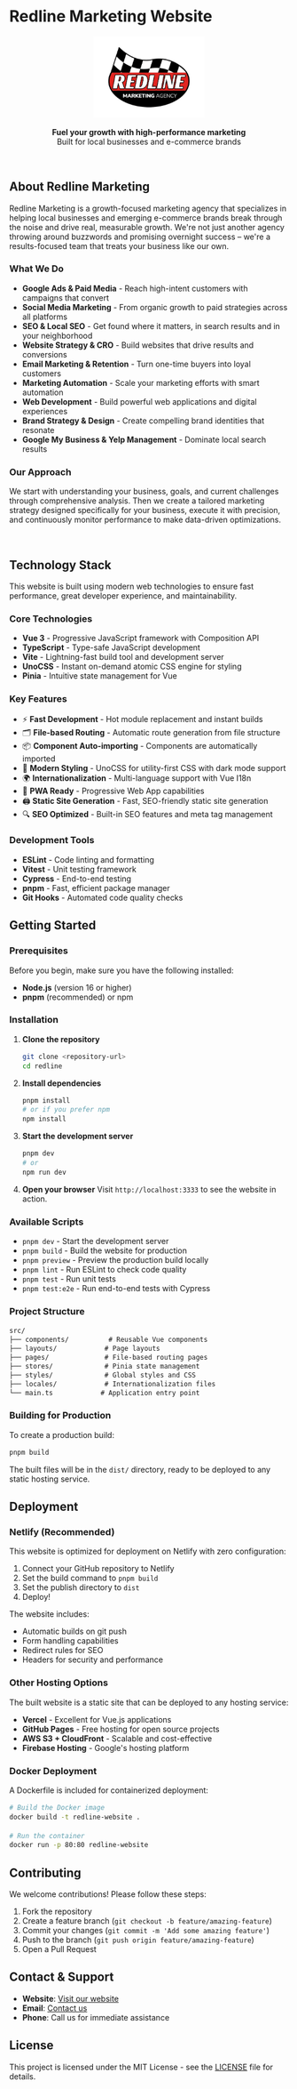 # Redline Marketing Website

<p align='center'>
  <img src='public/logo.png' alt='Redline Marketing Logo' width='200'/>
</p>

<p align='center'>
  <strong>Fuel your growth with high-performance marketing</strong><br>
  Built for local businesses and e-commerce brands
</p>

<br>

## About Redline Marketing

Redline Marketing is a growth-focused marketing agency that specializes in helping local businesses and emerging e-commerce brands break through the noise and drive real, measurable growth. We're not just another agency throwing around buzzwords and promising overnight success – we're a results-focused team that treats your business like our own.

### What We Do

- **Google Ads & Paid Media** - Reach high-intent customers with campaigns that convert
- **Social Media Marketing** - From organic growth to paid strategies across all platforms
- **SEO & Local SEO** - Get found where it matters, in search results and in your neighborhood
- **Website Strategy & CRO** - Build websites that drive results and conversions
- **Email Marketing & Retention** - Turn one-time buyers into loyal customers
- **Marketing Automation** - Scale your marketing efforts with smart automation
- **Web Development** - Build powerful web applications and digital experiences
- **Brand Strategy & Design** - Create compelling brand identities that resonate
- **Google My Business & Yelp Management** - Dominate local search results

### Our Approach

We start with understanding your business, goals, and current challenges through comprehensive analysis. Then we create a tailored marketing strategy designed specifically for your business, execute it with precision, and continuously monitor performance to make data-driven optimizations.

<br>

## Technology Stack

This website is built using modern web technologies to ensure fast performance, great developer experience, and maintainability.

### Core Technologies

- **Vue 3** - Progressive JavaScript framework with Composition API
- **TypeScript** - Type-safe JavaScript development
- **Vite** - Lightning-fast build tool and development server
- **UnoCSS** - Instant on-demand atomic CSS engine for styling
- **Pinia** - Intuitive state management for Vue

### Key Features

- ⚡️ **Fast Development** - Hot module replacement and instant builds
- 🗂️ **File-based Routing** - Automatic route generation from file structure
- 📦 **Component Auto-importing** - Components are automatically imported
- 🎨 **Modern Styling** - UnoCSS for utility-first CSS with dark mode support
- 🌍 **Internationalization** - Multi-language support with Vue I18n
- 📱 **PWA Ready** - Progressive Web App capabilities
- 🖨️ **Static Site Generation** - Fast, SEO-friendly static site generation
- 🔍 **SEO Optimized** - Built-in SEO features and meta tag management

### Development Tools

- **ESLint** - Code linting and formatting
- **Vitest** - Unit testing framework
- **Cypress** - End-to-end testing
- **pnpm** - Fast, efficient package manager
- **Git Hooks** - Automated code quality checks

## Getting Started

### Prerequisites

Before you begin, make sure you have the following installed:
- **Node.js** (version 16 or higher)
- **pnpm** (recommended) or npm

### Installation

1. **Clone the repository**
   ```bash
   git clone <repository-url>
   cd redline
   ```

2. **Install dependencies**
   ```bash
   pnpm install
   # or if you prefer npm
   npm install
   ```

3. **Start the development server**
   ```bash
   pnpm dev
   # or
   npm run dev
   ```

4. **Open your browser**
   Visit `http://localhost:3333` to see the website in action.

### Available Scripts

- `pnpm dev` - Start the development server
- `pnpm build` - Build the website for production
- `pnpm preview` - Preview the production build locally
- `pnpm lint` - Run ESLint to check code quality
- `pnpm test` - Run unit tests
- `pnpm test:e2e` - Run end-to-end tests with Cypress

### Project Structure

```text
src/
├── components/          # Reusable Vue components
├── layouts/            # Page layouts
├── pages/              # File-based routing pages
├── stores/             # Pinia state management
├── styles/             # Global styles and CSS
├── locales/            # Internationalization files
└── main.ts            # Application entry point
```

### Building for Production

To create a production build:

```bash
pnpm build
```

The built files will be in the `dist/` directory, ready to be deployed to any static hosting service.

## Deployment

### Netlify (Recommended)

This website is optimized for deployment on Netlify with zero configuration:

1. Connect your GitHub repository to Netlify
2. Set the build command to `pnpm build`
3. Set the publish directory to `dist`
4. Deploy!

The website includes:
- Automatic builds on git push
- Form handling capabilities
- Redirect rules for SEO
- Headers for security and performance

### Other Hosting Options

The built website is a static site that can be deployed to any hosting service:

- **Vercel** - Excellent for Vue.js applications
- **GitHub Pages** - Free hosting for open source projects
- **AWS S3 + CloudFront** - Scalable and cost-effective
- **Firebase Hosting** - Google's hosting platform

### Docker Deployment

A Dockerfile is included for containerized deployment:

```bash
# Build the Docker image
docker build -t redline-website .

# Run the container
docker run -p 80:80 redline-website
```

## Contributing

We welcome contributions! Please follow these steps:

1. Fork the repository
2. Create a feature branch (`git checkout -b feature/amazing-feature`)
3. Commit your changes (`git commit -m 'Add some amazing feature'`)
4. Push to the branch (`git push origin feature/amazing-feature`)
5. Open a Pull Request

## Contact & Support

- **Website**: [Visit our website](https://redline-marketing.com)
- **Email**: [Contact us](mailto:hello@redline-marketing.com)
- **Phone**: Call us for immediate assistance

## License

This project is licensed under the MIT License - see the [LICENSE](LICENSE) file for details.
